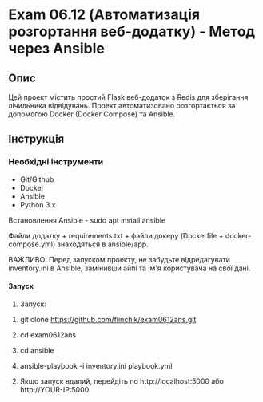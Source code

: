 # Exam 06.12 (Автоматизація розгортання веб-додатку) - Метод через Ansible

## Опис
Цей проект містить простий Flask веб-додаток з Redis для зберігання лічильника відвідувань. Проект автоматизовано розгортається за допомогою Docker (Docker Compose) та Ansible.

## Інструкція

### Необхідні інструменти
- Git/Github
- Docker
- Ansible
- Python 3.x

Встановлення Ansible - sudo apt install ansible

Файли додатку + requirements.txt + файли докеру (Dockerfile + docker-compose.yml) знаходяться в ansible/app.

ВАЖЛИВО: Перед запуском проекту, не забудьте відредагувати inventory.ini в Ansible, замінивши айпі та ім'я користувача на свої дані.

#### Запуск
1. Запуск:
1) git clone https://github.com/flinchik/exam0612ans.git

2) cd exam0612ans

3) cd ansible

4) ansible-playbook -i inventory.ini playbook.yml

2. Якщо запуск вдалий, перейдіть по http://localhost:5000 або http://YOUR-IP:5000


